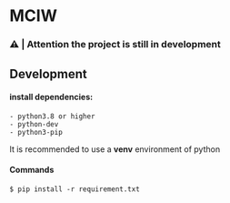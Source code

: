 # MCIW

### ⚠️ | Attention the project is still in development



## Development

#### install dependencies:
    - python3.8 or higher
    - python-dev
    - python3-pip


It is recommended to use a **venv** environment of python

#### Commands

`$ pip install -r requirement.txt`